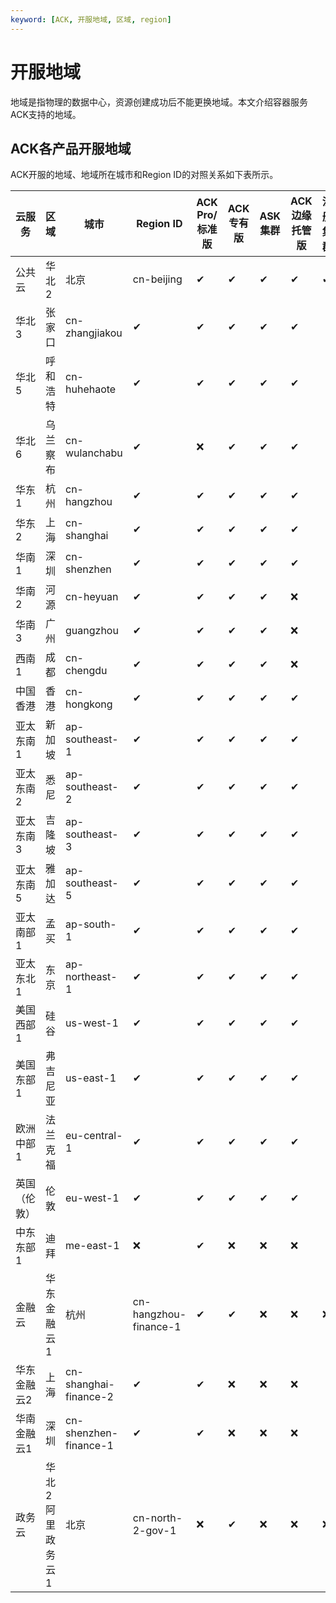 ```yaml
---
keyword: [ACK, 开服地域, 区域, region]
---
```


# 开服地域

地域是指物理的数据中心，资源创建成功后不能更换地域。本文介绍容器服务ACK支持的地域。

## ACK各产品开服地域

ACK开服的地域、地域所在城市和Region ID的对照关系如下表所示。

|云服务|区域|城市|Region ID|ACK Pro/标准版|ACK专有版|ASK集群|ACK边缘托管版|注册集群|
|---|--|--|---------|-----------|------|-----|--------|----|
|公共云|华北2|北京|cn-beijing|✔|✔|✔|✔|✔|
|华北3|张家口|cn-zhangjiakou|✔|✔|✔|✔|✔|
|华北5|呼和浩特|cn-huhehaote|✔|✔|✔|✔|✔|
|华北6|乌兰察布|cn-wulanchabu|✔|❌|✔|✔|✔|
|华东1|杭州|cn-hangzhou|✔|✔|✔|✔|✔|
|华东2|上海|cn-shanghai|✔|✔|✔|✔|✔|
|华南1|深圳|cn-shenzhen|✔|✔|✔|✔|✔|
|华南2|河源|cn-heyuan|✔|✔|✔|✔|❌|
|华南3|广州|guangzhou|✔|✔|✔|✔|❌|
|西南1|成都|cn-chengdu|✔|✔|✔|✔|❌|
|中国香港|香港|cn-hongkong|✔|✔|✔|✔|✔|
|亚太东南1|新加坡|ap-southeast-1|✔|✔|✔|✔|✔|
|亚太东南2|悉尼|ap-southeast-2|✔|✔|✔|✔|✔|
|亚太东南3|吉隆坡|ap-southeast-3|✔|✔|✔|✔|✔|
|亚太东南5|雅加达|ap-southeast-5|✔|✔|✔|✔|✔|
|亚太南部1|孟买|ap-south-1|✔|✔|✔|✔|✔|
|亚太东北1|东京|ap-northeast-1|✔|✔|✔|✔|✔|
|美国西部1|硅谷|us-west-1|✔|✔|✔|✔|✔|
|美国东部1|弗吉尼亚|us-east-1|✔|✔|✔|✔|✔|
|欧洲中部1|法兰克福|eu-central-1|✔|✔|✔|✔|✔|
|英国（伦敦）|伦敦|eu-west-1|✔|✔|✔|✔|✔|
|中东东部1|迪拜|me-east-1|❌|✔|❌|❌|❌|
|金融云|华东金融云1|杭州|cn-hangzhou-finance-1|✔|✔|❌|❌|❌|
|华东金融云2|上海|cn-shanghai-finance-2|✔|✔|❌|❌|❌|
|华南金融云1|深圳|cn-shenzhen-finance-1|✔|✔|❌|❌|❌|
|政务云|华北2阿里政务云1|北京|cn-north-2-gov-1|❌|✔|❌|❌|❌|

